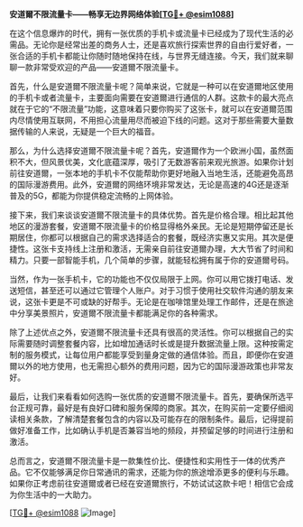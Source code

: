 **安道爾不限流量卡——畅享无边界网络体验[[TG💪+ @esim1088](https://t.me/s/esim1088)]**

在这个信息爆炸的时代，拥有一张优质的手机卡或流量卡已经成为了现代生活的必需品。无论你是经常出差的商务人士，还是喜欢旅行探索世界的自由行爱好者，一张合适的手机卡都能让你随时随地保持在线，与世界无缝连接。今天，我们就来聊聊一款非常受欢迎的产品——安道爾不限流量卡。

首先，什么是安道爾不限流量卡呢？简单来说，它就是一种可以在安道爾地区使用的手机卡或者流量卡，主要面向需要在安道爾进行通信的人群。这款卡的最大亮点就在于它的“不限流量”功能，这意味着只要你购买了这张卡，就可以在安道爾范围内尽情使用互联网，不用担心流量用尽而被迫下线的问题。这对于那些需要大量数据传输的人来说，无疑是一个巨大的福音。

那么，为什么选择安道爾不限流量卡呢？首先，安道爾作为一个欧洲小国，虽然面积不大，但风景优美，文化底蕴深厚，吸引了无数游客前来观光旅游。如果你计划前往安道爾，一张本地的手机卡不仅能帮助你更好地融入当地生活，还能避免高昂的国际漫游费用。此外，安道爾的网络环境非常发达，无论是高速的4G还是逐渐普及的5G，都能为你提供稳定流畅的上网体验。

接下来，我们来谈谈安道爾不限流量卡的具体优势。首先是价格合理。相比起其他地区的漫游套餐，安道爾不限流量卡的价格显得格外亲民。无论是短期停留还是长期居住，你都可以根据自己的需求选择适合的套餐，既经济实惠又实用。其次是便捷性。这张卡支持线上注册和激活，无需亲自前往安道爾办理，大大节省了时间和精力。只要一部智能手机，几个简单的步骤，就能轻松拥有属于你的安道爾号码。

当然，作为一张手机卡，它的功能也不仅仅局限于上网。你可以用它拨打电话、发送短信，甚至还可以通过它管理个人账户。对于习惯于使用社交软件沟通的朋友来说，这张卡更是不可或缺的好帮手。无论是在咖啡馆里处理工作邮件，还是在旅途中分享美景照片，安道爾不限流量卡都能满足你的各种需求。

除了上述优点之外，安道爾不限流量卡还具有很高的灵活性。你可以根据自己的实际需要随时调整套餐内容，比如增加通话时长或是提升数据流量上限。这种按需定制的服务模式，让每位用户都能享受到量身定做的通信体验。而且，即便你在安道爾以外的地方使用，也无需担心额外的费用问题，因为它的国际漫游政策也非常友好。

最后，让我们来看看如何选购一张优质的安道爾不限流量卡。首先，要确保所选平台正规可靠，最好是有良好口碑和服务保障的商家。其次，在购买前一定要仔细阅读相关条款，了解清楚套餐包含的内容以及可能存在的限制条件。最后，记得提前做好准备工作，比如确认手机是否兼容当地的频段，并预留足够的时间进行注册和激活。

总而言之，安道爾不限流量卡是一款集性价比、便捷性和实用性于一体的优秀产品。它不仅能够满足你日常通讯的需求，还能为你的旅途增添更多的便利与乐趣。如果你正考虑前往安道爾或者已经在安道爾旅行，不妨试试这款卡吧！相信它会成为你生活中的一大助力。

[[TG💪+ @esim1088](https://t.me/s/esim1088) ![Image](https://i.postimg.cc/4NQfJmqS/Snipaste-2025-05-13-00-14-12.png)]